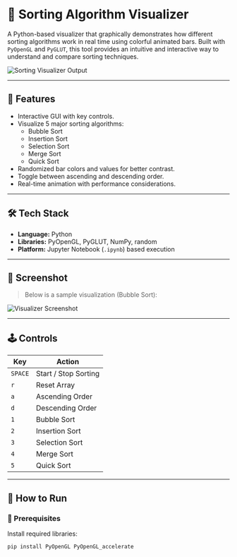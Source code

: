 # 🧠 Sorting Algorithm Visualizer

A Python-based visualizer that graphically demonstrates how different sorting algorithms work in real time using colorful animated bars. Built with `PyOpenGL` and `PyGLUT`, this tool provides an intuitive and interactive way to understand and compare sorting techniques.

![Sorting Visualizer Output](./895d00b4-a701-4009-bbc6-4e0f9db4f13d.png)

---

## 🎯 Features

- Interactive GUI with key controls.
- Visualize 5 major sorting algorithms:
  - Bubble Sort
  - Insertion Sort
  - Selection Sort
  - Merge Sort
  - Quick Sort
- Randomized bar colors and values for better contrast.
- Toggle between ascending and descending order.
- Real-time animation with performance considerations.

---

## 🛠️ Tech Stack

- **Language:** Python
- **Libraries:** PyOpenGL, PyGLUT, NumPy, random
- **Platform:** Jupyter Notebook (`.ipynb`) based execution

---

## 📸 Screenshot

> Below is a sample visualization (Bubble Sort):

![Visualizer Screenshot](./https://drive.google.com/file/d/126uZtJeRf35goFpI10PfR0frneWoNOV1/view?usp=sharing)

---

## 🕹️ Controls

| Key      | Action                     |
|----------|----------------------------|
| `SPACE`  | Start / Stop Sorting       |
| `r`      | Reset Array                |
| `a`      | Ascending Order            |
| `d`      | Descending Order           |
| `1`      | Bubble Sort                |
| `2`      | Insertion Sort             |
| `3`      | Selection Sort             |
| `4`      | Merge Sort                 |
| `5`      | Quick Sort                 |

---

## 🚀 How to Run

### 🔧 Prerequisites

Install required libraries:

```bash
pip install PyOpenGL PyOpenGL_accelerate
